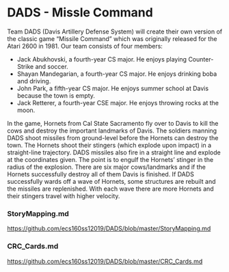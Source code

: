 # DADS - Missle Command

Team DADS (Davis Artillery Defense System) will create their own version of the classic game “Missile Command” which was originally released for the Atari 2600 in 1981. Our team consists of four members: 
* Jack Abukhovski, a fourth-year CS major. He enjoys playing Counter-Strike and soccer. 
* Shayan Mandegarian, a fourth-year CS major. He enjoys drinking boba and driving. 
* John Park, a fifth-year CS major. He enjoys summer school at Davis because the town is empty. 
* Jack Retterer, a fourth-year CSE major. He enjoys throwing rocks at the moon.

In the game, Hornets from Cal State Sacramento fly over to Davis to kill the cows and destroy the important landmarks of Davis. The soldiers manning DADS shoot missiles from ground-level before the Hornets can destroy the town. 
The Hornets shoot their stingers (which explode upon impact) in a straight-line trajectory. DADS missiles also fire in a straight line and explode at the coordinates given. The point is to engulf the Hornets’ stinger in the radius of the explosion.
There are six major cows/landmarks and if the Hornets successfully destroy all of them Davis is finished. If DADS successfully wards off a wave of Hornets, some structures are rebuilt and the missiles are replenished.
With each wave there are more Hornets and their stingers travel with higher velocity.

### StoryMapping.md
https://github.com/ecs160ss12019/DADS/blob/master/StoryMapping.md

### CRC_Cards.md
https://github.com/ecs160ss12019/DADS/blob/master/CRC_Cards.md
